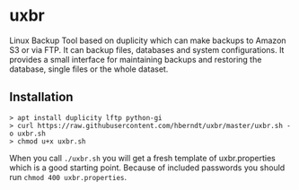 # uxbr
Linux Backup Tool based on duplicity which can make backups to Amazon S3 or via FTP. It can backup files, databases and system configurations.
It provides a small interface for maintaining backups and restoring the database, single files or the whole dataset.

## Installation
``` 
> apt install duplicity lftp python-gi
> curl https://raw.githubusercontent.com/hberndt/uxbr/master/uxbr.sh -o uxbr.sh
> chmod u+x uxbr.sh
```
When you call `./uxbr.sh` you will get a fresh template of uxbr.properties which is a good starting point. Because of included passwords you should run `chmod 400 uxbr.properties`.
